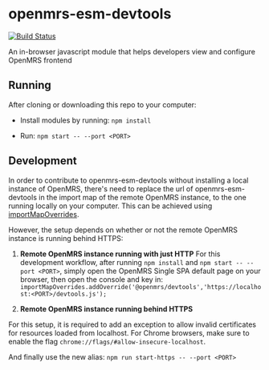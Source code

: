 # openmrs-esm-devtools

[![Build Status](https://travis-ci.org/openmrs/openmrs-esm-devtools.svg?branch=master)](https://travis-ci.org/openmrs/openmrs-esm-devtools)

An in-browser javascript module that helps developers view and configure OpenMRS frontend

## Running

After cloning or downloading this repo to your computer:

* Install modules by running:
`npm install`

* Run:
`npm start -- --port <PORT>`

## Development

In order to contribute to openmrs-esm-devtools without installing a local instance of OpenMRS, there's need to replace the url of openmrs-esm-devtools in the import map of the remote OpenMRS instance, to the one running locally on your computer. This can be achieved using [importMapOverrides](https://www.npmjs.com/package/import-map-overrides).

However, the setup depends on whether or not the remote OpenMRS instance is running behind HTTPS:

1. **Remote OpenMRS instance running with just HTTP**
For this development workflow, after running `npm install` and `npm start -- --port <PORT>`, simply open the OpenMRS Single SPA default page on your browser, then open the console and key in:
`importMapOverrides.addOverride('@openmrs/devtools','https://localhost:<PORT>/devtools.js');`

2. **Remote OpenMRS instance running behind HTTPS**

For this setup, it is required to add an exception to allow invalid certificates for resources loaded from localhost. For Chrome browsers, make sure to enable the flag `chrome://flags/#allow-insecure-localhost`.

And finally use the new alias:
`npm run start-https -- --port <PORT>`